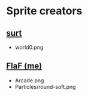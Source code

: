 # Sprite creators

## [surt](https://opengameart.org/content/generic-platformer-tiles)
 - world0.png

## [FlaF (me)](https://artstation.com/flaf)
 - Arcade.png
 - Particles/round-soft.png
